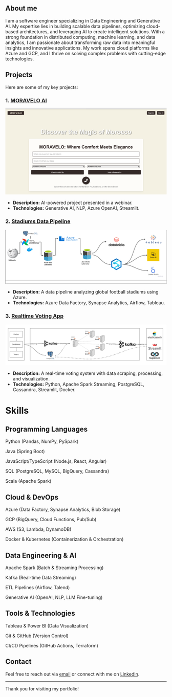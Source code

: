 ## About me
I am a software engineer specializing in Data Engineering and Generative AI. My expertise lies in building scalable data pipelines, 
optimizing cloud-based architectures, and leveraging AI to create intelligent solutions. With a strong foundation in distributed computing, 
machine learning, and data analytics, I am passionate about transforming raw data into meaningful insights and innovative applications. 
My work spans cloud platforms like Azure and GCP, and I thrive on solving complex problems with cutting-edge technologies.


## Projects
Here are some of my key projects:
### 1. [MORAVELO AI](https://github.com/aymenesoualem/BookingAgent )
   ![ui](./assets/ui_screen.png)
   - **Description:** AI-powered project presented in a webinar.
   - **Technologies:** Generative AI, NLP, Azure OpenAI, Streamlit.

### 2. [Stadiums Data Pipeline](https://github.com/aymenesoualem/football_azure_pipeline)
   ![Architecture](./assets/stadiums_architecture.png)
   - **Description:** A data pipeline analyzing global football stadiums using Azure.
   - **Technologies:** Azure Data Factory, Synapse Analytics, Airflow, Tableau.

### 3. [Realtime Voting App](https://github.com/aymenesoualem/Realtime_voting_app)
   ![Architecture](./assets/voting_architecture.jpg)
   - **Description:** A real-time voting system with data scraping, processing, and visualization.
   - **Technologies:** Python, Apache Spark Streaming, PostgreSQL, Cassandra, Streamlit, Docker.

# Skills

## Programming Languages

Python (Pandas, NumPy, PySpark)

Java (Spring Boot)

JavaScript/TypeScript (Node.js, React, Angular)

SQL (PostgreSQL, MySQL, BigQuery, Cassandra)

Scala (Apache Spark)

## Cloud & DevOps

Azure (Data Factory, Synapse Analytics, Blob Storage)

GCP (BigQuery, Cloud Functions, Pub/Sub)

AWS (S3, Lambda, DynamoDB)

Docker & Kubernetes (Containerization & Orchestration)

## Data Engineering & AI

Apache Spark (Batch & Streaming Processing)

Kafka (Real-time Data Streaming)

ETL Pipelines (Airflow, Talend)

Generative AI (OpenAI, NLP, LLM Fine-tuning)

## Tools & Technologies

Tableau & Power BI (Data Visualization)

Git & GitHub (Version Control)

CI/CD Pipelines (GitHub Actions, Terraform)


## Contact
Feel free to reach out via [email](mailto:aymenesoualem360@gmail.com) or connect with me on [LinkedIn](https://www.linkedin.com/in/aymene-soualem-39541b203/).

---
Thank you for visiting my portfolio!

